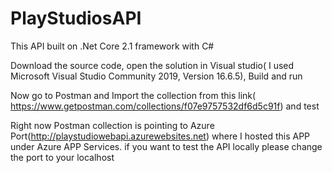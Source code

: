 # PlayStudiosAPI

This API built on .Net Core 2.1 framework with C#

Download the source code, open the solution in Visual studio( I used Microsoft Visual Studio Community 2019, Version 16.6.5), Build and run

Now go to Postman and Import the collection from this link( https://www.getpostman.com/collections/f07e9757532df6d5c91f) and test

Right now Postman collection is pointing to Azure Port(http://playstudiowebapi.azurewebsites.net) where I hosted this APP under Azure APP Services. if you want to test the API locally please change the port to your localhost


